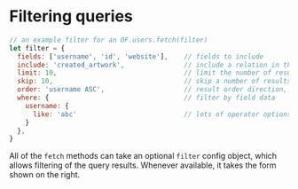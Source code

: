 # Filtering queries

```javascript
// an example filter for an OF.users.fetch(filter)
let filter = {
  fields: ['username', 'id', 'website'],    // fields to include
  include: 'created_artwork',               // include a relation in the result
  limit: 10,                                // limit the number of results
  skip: 10,                                 // skip a number of results
  order: 'username ASC',                    // result order direction, ASC or DESC
  where: {                                  // filter by field data
    username: {
      like: 'abc'                           // lots of operator options
    }
  },
}
```

All of the `fetch` methods can take an optional `filter` config object, which allows filtering of the query results. Whenever available, it takes the form shown on the right.
